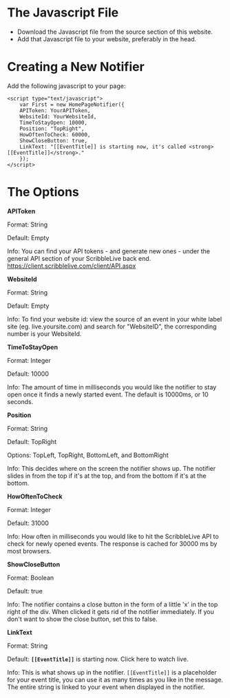 # The Javascript File #

  * Download the Javascript file from the source section of this website.
  * Add that Javascript file to your website, preferably in the head.

# Creating a New Notifier #

Add the following javascript to your page:

```
<script type="text/javascript">
    var First = new HomePageNotifier({
	APIToken: YourAPIToken,
	WebsiteId: YourWebsiteId,
	TimeToStayOpen: 10000,
	Position: "TopRight",
	HowOftenToCheck: 60000,
	ShowCloseButton: true,
	LinkText: "[[EventTitle]] is starting now, it's called <strong>[[EventTitle]]</strong>."
    });
</script>
```

# The Options #

**APIToken**

Format: String

Default: Empty

Info: You can find your API tokens - and generate new ones - under the general API section of your ScribbleLive back end. https://client.scribblelive.com/client/API.aspx

**WebsiteId**

Format: String

Default: Empty

Info: To find your website id: view the source of an event in your white label site (eg. live.yoursite.com) and search for "WebsiteID", the corresponding number is your WebsiteId.

**TimeToStayOpen**

Format: Integer

Default: 10000

Info: The amount of time in milliseconds you would like the notifier to stay open once it finds a newly started event. The default is 10000ms, or 10 seconds.

**Position**

Format: String

Default: TopRight

Options: TopLeft, TopRight, BottomLeft, and BottomRight

Info: This decides where on the screen the notifier shows up. The notifier slides in from the top if it's at the top, and from the bottom if it's at the bottom.

**HowOftenToCheck**

Format: Integer

Default: 31000

Info: How often in milliseconds you would like to hit the ScribbleLive API to check for newly opened events. The response is cached for 30000 ms by most browsers.

**ShowCloseButton**

Format: Boolean

Default: true

Info: The notifier contains a close button in the form of a little 'x' in the top right of the div. When clicked it gets rid of the notifier immediately. If you don't want to show the close button, set this to false.

**LinkText**

Format: String

Default: <strong><code>[[EventTitle]]</code></strong> is starting now. Click here to watch live.

Info: This is what shows up in the notifier. `[[EventTitle]]` is a placeholder for your event title, you can use it as many times as you like in the message. The entire string is linked to your event when displayed in the notifier.